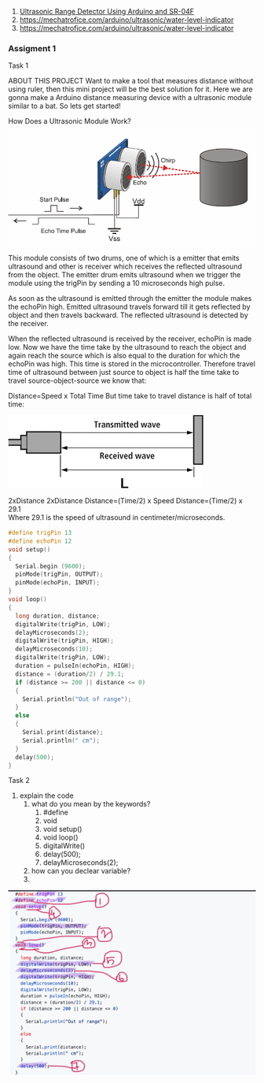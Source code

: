 1. [Ultrasonic Range Detector Using Arduino and SR-04F](https://create.arduino.cc/projecthub/rztronics/ultrasonic-range-detector-using-arduino-and-sr-04f-8a804d)
2. https://mechatrofice.com/arduino/ultrasonic/water-level-indicator
3. https://mechatrofice.com/arduino/ultrasonic/water-level-indicator

### Assigment 1

Task 1

ABOUT THIS PROJECT
Want to make a tool that measures distance without using ruler, then this mini project will be the best solution for it. Here we are gonna make a Arduino distance measuring device with a ultrasonic module similar to a bat. So lets get started!

How Does a Ultrasonic Module Work?

![Drag Racing](images/SensorPingOperation.png)

This module consists of two drums, one of which is a emitter that emits ultrasound and other is receiver which receives the reflected ultrasound from the object. The emitter drum emits ultrasound when we trigger the module using the trigPin by sending a 10 microseconds high pulse.

As soon as the ultrasound is emitted through the emitter the module makes the echoPin high. Emitted ultrasound travels forward till it gets reflected by object and then travels backward. The reflected ultrasound is detected by the receiver.

When the reflected ultrasound is received by the receiver, echoPin is made low. Now we have the time take by the ultrasound to reach the object and again reach the source which is also equal to the duration for which the echoPin was high. This time is stored in the microcontroller. Therefore travel time of ultrasound between just source to object is half the time take to travel source-object-source we know that:

Distance=Speed x Total Time
But time take to travel distance is half of total time:

![Drag Racing](images/ss_measurement_library_type_ultrasonic_images_img02.gif)

2xDistance
2xDistance
Distance=(Time/2) x Speed
Distance=(Time/2) x 29.1       
Where 29.1 is the speed of ultrasound in centimeter/microseconds.

```ino
#define trigPin 13
#define echoPin 12
void setup() 
{
  Serial.begin (9600);
  pinMode(trigPin, OUTPUT);
  pinMode(echoPin, INPUT);
}
void loop() 
{
  long duration, distance;
  digitalWrite(trigPin, LOW);        
  delayMicroseconds(2);              
  digitalWrite(trigPin, HIGH);
  delayMicroseconds(10);           
  digitalWrite(trigPin, LOW);
  duration = pulseIn(echoPin, HIGH);
  distance = (duration/2) / 29.1;
  if (distance >= 200 || distance <= 0)
  {
    Serial.println("Out of range");
  }
  else 
  {
    Serial.print(distance);
    Serial.println(" cm");
  }
  delay(500);
}
```

Task 2

1. explain the code
   1. what do you mean by the keywords?
      1. #define 
      2. void
      3. void setup()
      4. void loop()
      5. digitalWrite()
      6. delay(500);
      7. delayMicroseconds(2); 
    1. how can you declear variable?
    2. 
![Drag Racing](images/assigment1Task2.png)
